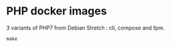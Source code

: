 PHP docker images
=================

3 variants of PHP7 from Debian Stretch : cli, compose and fpm.

    make
